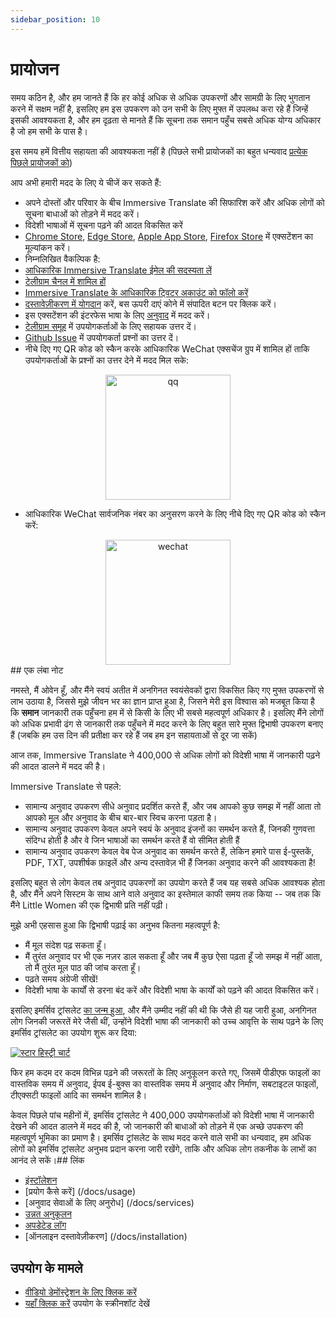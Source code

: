 ```yaml
---
sidebar_position: 10
---
```


# प्रायोजन

समय कठिन है, और हम जानते हैं कि हर कोई अधिक से अधिक उपकरणों और सामग्री के लिए भुगतान करने में सक्षम नहीं है, इसलिए हम इस उपकरण को उन सभी के लिए मुफ्त में उपलब्ध करा रहे हैं जिन्हें इसकी आवश्यकता है, और हम दृढ़ता से मानते हैं कि सूचना तक समान पहुँच सबसे अधिक योग्य अधिकार है जो हम सभी के पास है।

इस समय हमें वित्तीय सहायता की आवश्यकता नहीं है (पिछले सभी प्रायोजकों का बहुत धन्यवाद [प्रत्येक पिछले प्रायोजकों को](/docs/thanks))

आप अभी हमारी मदद के लिए ये चीजें कर सकते हैं:

- अपने दोस्तों और परिवार के बीच Immersive Translate की सिफारिश करें और अधिक लोगों को सूचना बाधाओं को तोड़ने में मदद करें।
- विदेशी भाषाओं में सूचना पढ़ने की आदत विकसित करें
- [Chrome Store](https://chrome.google.com/webstore/detail/immersive-translate/bpoadfkcbjbfhfodiogcnhhhpibjhbnh), [Edge Store](https://microsoftedge.microsoft.com/addons/detail/amkbmndfnliijdhojkpoglbnaaahippg), [Apple App Store](https://apps.apple.com/app/id6447957425), [Firefox Store](https://addons.mozilla.org/firefox/addon/immersive-translate/) में एक्सटेंशन का मूल्यांकन करें।
- निम्नलिखित वैकल्पिक है:
- [आधिकारिक Immersive Translate ईमेल की सदस्यता लें](https://immersivetranslate.substack.com/)
- [टेलीग्राम चैनल में शामिल हों](https://t.me/immersivetranslate)
- [Immersive Translate के आधिकारिक ट्विटर अकाउंट को फॉलो करें](https://twitter.com/immersivetran)
- [दस्तावेज़ीकरण में योगदान](https://immersivetranslate.com/) करें, बस ऊपरी दाएं कोने में संपादित बटन पर क्लिक करें।
- इस एक्सटेंशन की इंटरफेस भाषा के लिए [अनुवाद](https://crowdin.com/project/immersive-translate) में मदद करें।
- [टेलीग्राम समूह](https://t.me/+rq848Z09nehlOTgx) में उपयोगकर्ताओं के लिए सहायक उत्तर दें।
- [Github Issue](https://github.com/immersive-translate/immersive-translate/issues) में उपयोगकर्ता प्रश्नों का उत्तर दें।
- नीचे दिए गए QR कोड को स्कैन करके आधिकारिक WeChat एक्सचेंज ग्रुप में शामिल हों ताकि उपयोगकर्ताओं के प्रश्नों का उत्तर देने में मदद मिल सके:

<div align="center">
<img src="/assets/wechat-contact.png" width="200" alt="qq"/>
</div>

- आधिकारिक WeChat सार्वजनिक नंबर का अनुसरण करने के लिए नीचे दिए गए QR कोड को स्कैन करें:

<div align="center">
<img src="/assets/wechat-qrcode.jpg" width="200" alt="wechat"/>
</div>## एक लंबा नोट

नमस्ते, मैं ओवेन हूँ, और मैंने स्वयं अतीत में अनगिनत स्वयंसेवकों द्वारा विकसित किए गए मुफ्त उपकरणों से लाभ उठाया है, जिससे मुझे जीवन भर का ज्ञान प्राप्त हुआ है, जिसने मेरी इस विश्वास को मजबूत किया है कि **समान** जानकारी तक पहुँचना हम में से किसी के लिए भी सबसे महत्वपूर्ण अधिकार है। इसलिए मैंने लोगों को अधिक प्रभावी ढंग से जानकारी तक पहुँचने में मदद करने के लिए बहुत सारे मुफ्त द्विभाषी उपकरण बनाए हैं (जबकि हम उस दिन की प्रतीक्षा कर रहे हैं जब हम इन सहायताओं से दूर जा सकें)

आज तक, Immersive Translate ने 400,000 से अधिक लोगों को विदेशी भाषा में जानकारी पढ़ने की आदत डालने में मदद की है।

Immersive Translate से पहले:

- सामान्य अनुवाद उपकरण सीधे अनुवाद प्रदर्शित करते हैं, और जब आपको कुछ समझ में नहीं आता तो आपको मूल और अनुवाद के बीच बार-बार स्विच करना पड़ता है।
- सामान्य अनुवाद उपकरण केवल अपने स्वयं के अनुवाद इंजनों का समर्थन करते हैं, जिनकी गुणवत्ता संदिग्ध होती है और वे जिन भाषाओं का समर्थन करते हैं वो सीमित होती हैं
- सामान्य अनुवाद उपकरण केवल वेब पेज अनुवाद का समर्थन करते हैं, लेकिन हमारे पास ई-पुस्तकें, PDF, TXT, उपशीर्षक फ़ाइलें और अन्य दस्तावेज़ भी हैं जिनका अनुवाद करने की आवश्यकता है!

इसलिए बहुत से लोग केवल तब अनुवाद उपकरणों का उपयोग करते हैं जब यह सबसे अधिक आवश्यक होता है, और मैंने अपने सिस्टम के साथ आने वाले अनुवाद का इस्तेमाल काफी समय तक किया -- जब तक कि मैंने Little Women की एक द्विभाषी प्रति नहीं पढ़ी।

मुझे अभी एहसास हुआ कि द्विभाषी पढ़ाई का अनुभव कितना महत्वपूर्ण है:
- मैं मूल संदेश पढ़ सकता हूँ।
- मैं तुरंत अनुवाद पर भी एक नज़र डाल सकता हूँ और जब मैं कुछ ऐसा पढ़ता हूँ जो समझ में नहीं आता, तो मैं तुरंत मूल पाठ की जांच करता हूँ।
- पढ़ते समय अंग्रेजी सीखें!
- विदेशी भाषा के कार्यों से डरना बंद करें और विदेशी भाषा के कार्यों को पढ़ने की आदत विकसित करें।

इसलिए इमर्सिव ट्रांसलेट [का जन्म हुआ](https://twitter.com/OwenYoungZh/status/1588792579596111872), और मैंने उम्मीद नहीं की थी कि जैसे ही यह जारी हुआ, अनगिनत लोग जिनकी जरूरतें मेरे जैसी थीं, उन्होंने विदेशी भाषा की जानकारी को उच्च आवृत्ति के साथ पढ़ने के लिए इमर्सिव ट्रांसलेट का उपयोग शुरू कर दिया:

[![स्टार हिस्ट्री चार्ट](https://api.star-history.com/svg?repos=immersive-translate/immersive-translate\&type=Date)](https://star-history.com/#immersive-translate/immersive-translate\&Date)

फिर हम कदम दर कदम विभिन्न पढ़ने की जरूरतों के लिए अनुकूलन करते गए, जिसमें पीडीएफ फाइलों का वास्तविक समय में अनुवाद, ईपब ई-बुक्स का वास्तविक समय में अनुवाद और निर्माण, सबटाइटल फाइलों, टीएक्सटी फाइलों आदि का समर्थन शामिल है।

केवल पिछले पांच महीनों में, इमर्सिव ट्रांसलेट ने 400,000 उपयोगकर्ताओं को विदेशी भाषा में जानकारी देखने की आदत डालने में मदद की है, जो जानकारी की बाधाओं को तोड़ने में एक अच्छे उपकरण की महत्वपूर्ण भूमिका का प्रमाण है। इमर्सिव ट्रांसलेट के साथ मदद करने वाले सभी का धन्यवाद, हम अधिक लोगों को इमर्सिव ट्रांसलेट अनुभव प्रदान करना जारी रखेंगे, ताकि और अधिक लोग तकनीक के लाभों का आनंद ले सकें।## लिंक

- [इंस्टॉलेशन](/docs/installation)
- [प्रयोग कैसे करें] (/docs/usage)
- [अनुवाद सेवाओं के लिए अनुरोध] (/docs/services)
- [उन्नत अनुकूलन](/docs/advanced)
- [अपडेटेड लॉग](/docs/CHANGELOG)
- [ऑनलाइन दस्तावेज़ीकरण] (/docs/installation)

## उपयोग के मामले

- [वीडियो डेमोंस्ट्रेशन के लिए क्लिक करें](https://www.youtube.com/watch?v=sQevumpUprc)
- [यहाँ क्लिक करें](/docs/usecase) उपयोग के स्क्रीनशॉट देखें